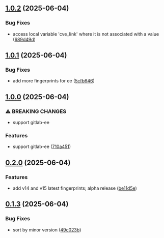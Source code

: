 ## [1.0.2](https://github.com/l4rm4nd/GitLab-Enumerator/compare/v1.0.1...v1.0.2) (2025-06-04)


### Bug Fixes

* access local variable 'cve_link' where it is not associated with a value ([689d49d](https://github.com/l4rm4nd/GitLab-Enumerator/commit/689d49dbad84b5203123aeafd101ddd79e9b2150))

## [1.0.1](https://github.com/l4rm4nd/GitLab-Enumerator/compare/v1.0.0...v1.0.1) (2025-06-04)


### Bug Fixes

* add more fingerprints for ee ([5cfb646](https://github.com/l4rm4nd/GitLab-Enumerator/commit/5cfb6462ea00ee962e9e529c9d20d230e90daaf3))

## [1.0.0](https://github.com/l4rm4nd/GitLab-Enumerator/compare/v0.2.0...v1.0.0) (2025-06-04)


### ⚠ BREAKING CHANGES

* support gitlab-ee

### Features

* support gitlab-ee ([710a451](https://github.com/l4rm4nd/GitLab-Enumerator/commit/710a451201092bf08c85ed97ca5e2067e6652d5c))

## [0.2.0](https://github.com/l4rm4nd/GitLab-Enumerator/compare/v0.1.3...v0.2.0) (2025-06-04)


### Features

* add v14 and v15 latest fingerprints; alpha release ([be11d5e](https://github.com/l4rm4nd/GitLab-Enumerator/commit/be11d5e88d99f718f6ea80d4130fac0aa60df1ae))

## [0.1.3](https://github.com/l4rm4nd/GitLab-Enumerator/compare/v0.1.2...v0.1.3) (2025-06-04)


### Bug Fixes

* sort by minor version ([49c023b](https://github.com/l4rm4nd/GitLab-Enumerator/commit/49c023bf67d4a60565118910bc4af89d48a38210))

